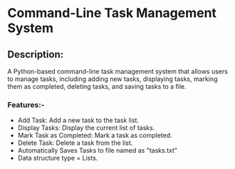 # Command-Line Task Management System
## Description: 
A Python-based command-line task management system that allows users to manage tasks, including adding new tasks, displaying tasks, marking them as completed, deleting tasks, and saving tasks to a file.

### Features:-
- Add Task: Add a new task to the task list.
 - Display Tasks: Display the current list of tasks.
- Mark Task as Completed: Mark a task as completed.
- Delete Task: Delete a task from the list.
- Automatically Saves Tasks to file named as "tasks.txt" 
- Data structure type = Lists.
